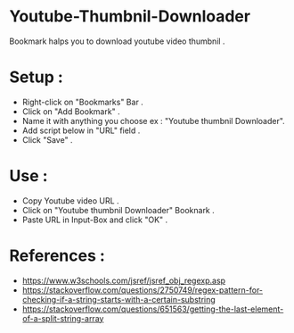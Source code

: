 # Youtube-Thumbnil-Downloader
Bookmark halps you to download youtube video thumbnil .

# Setup : 

 - Right-click on "Bookmarks" Bar .
 - Click on "Add Bookmark" .
 - Name it with anything you choose ex : "Youtube thumbnil Downloader". 
 - Add script below in "URL" field . 
 - Click "Save" . 
 

# Use : 
- Copy Youtube video URL .
- Click on "Youtube thumbnil Downloader" Booknark . 
- Paste URL in Input-Box and click "OK" . 


# References  : 
- https://www.w3schools.com/jsref/jsref_obj_regexp.asp
- https://stackoverflow.com/questions/2750749/regex-pattern-for-checking-if-a-string-starts-with-a-certain-substring
- https://stackoverflow.com/questions/651563/getting-the-last-element-of-a-split-string-array
